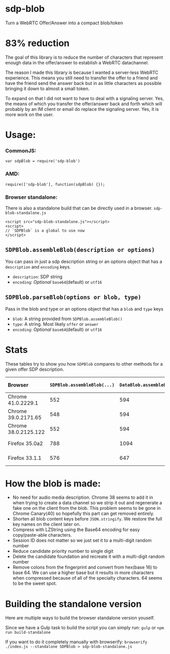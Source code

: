 # sdp-blob

Turn a WebRTC Offer/Answer into a compact blob/token


# 83% reduction

The goal of this library is to reduce the number of characters that represent enough data in the offer/answer to establish a WebRTC datachannel.

The reason I made this library is because I wanted a server-less WebRTC experience. This means you still need to transfer the offer to a friend and have the friend send the answer back but in as little characters as possible bringing it down to almost a small token.

To expand on that I did not want to have to deal with a signaling server. Yes, the means of which you transfer the offer/answer back and forth which will probably by an IM client or email do replace the signaling server. Yes, it is more work on the user.

# Usage:

### CommonJS:
`var sdpBlob = require('sdp-blob')`

### AMD:
`require(['sdp-blob'], function(sdpBlob) {});`

### Browser standalone:

There is also a standalone build that can be directly used in a browser. `sdp-blob-standalone.js`

```
<script src="sdp-blob-standalone.js"></script>
<script>
// `SDPBlob` is a global to use now
</script>
```

## `SDPBlob.assembleBlob(description or options)`

You can pass in just a sdp description string or an options object that has a `description` and `encoding` keys.

 - `description`: SDP string
 - `encoding`: *Optional* `base64`(default) or `utf16`

## `SDPBlob.parseBlob(options or blob, type)`

Pass in the blob and type or an options object that has a `blob` and `type` keys

 - `blob`: A string provided from `SDPBlob.assembleBlob()`
 - `type`: A string. Most likely `offer` or `answer`
 - `encoding`: *Optional* `base64`(default) or `utf16`
		

# Stats

These tables try to show you how `SDPBlob` compares to other methods for a given offer SDP description.

Browser | **`SDPBlob.assembleBlob(...)`** | `DataBlob.assembleBlob(...)` | `JSON.stringify(description)` | **% reduced**
:------ | ------------------------------- | ---------------------------- | ----------------------------- | ------------:
Chrome 41.0.2229.1 | 552 | 594 | 836 | 33.97% reduced
Chrome 39.0.2171.65 | 548 | 594 | 836 | 34.45% reduced
Chrome 38.0.2125.122 | 552 | 594 | 2042 | 72.97% reduced
Firefox 35.0a2 | 788 | 1094 | 1041 | 24.30% reduced
Firefox 33.1.1 | 576 | 647 | 733 |  21.42% reduced


# How the blob is made:

 - No need for audio media description. Chrome 38 seems to add it in when trying to create a data channel so we strip it out and regenerate a fake one on the client from the blob. This problem seems to be gone in Chrome Canary(40) so hopefully this part can get removed entirely.
 - Shorten all blob content keys before `JSON.stringify`. We restore the full key names on the client later on.
 - Compress with LZString using the Base64 encoding for easy copy/paste-able characters.
 - Session ID does not matter so we just set it to a multi-digit random number
 - Reduce candidate priority number to single digit
 - Delete the candidate foundation and recreate it with a multi-digit random number
 - Remove colons from the fingerprint and convert from hex(base 16) to base 64. We can use a higher base but it results in more characters when compressed because of all of the specialty characters. 64 seems to be the sweet spot.



# Building the standalone version

Here are multiple ways to build the browser standalone version youself.

Since we have a Gulp task to build the script you can simply run: `gulp` or `npm run build-standalone`

If you want to do it completely manually with browserify:
`browserify ./index.js --standalone SDPBlob > sdp-blob-standalone.js`


